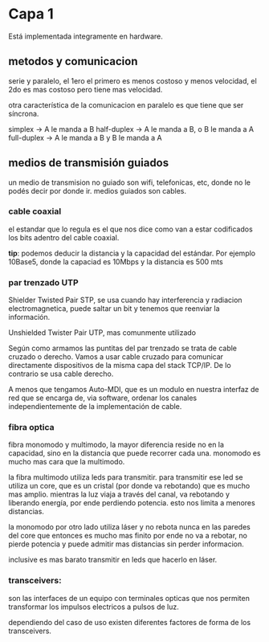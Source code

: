 # Capa 1

Está implementada integramente en hardware.
## metodos y comunicacion

serie y paralelo, el 1ero el primero es menos costoso y menos velocidad, el 2do es mas costoso pero tiene mas velocidad.

otra característica de la comunicacion en paralelo es que tiene que ser síncrona.

simplex -> A le manda a B
half-duplex -> A le manda a B, o B le manda a A
full-duplex -> A le manda a B y B le manda a A

## medios de transmisión guiados

un medio de transmision no guiado son wifi, telefonicas, etc, donde no le podés decir por donde ir.
medios guiados son cables.


### cable coaxial 

el estandar que lo regula es el que nos dice como van a estar codificados los bits adentro del cable coaxial.

**tip**: podemos deducir la distancia y la capacidad del estándar. Por ejemplo 10Base5, donde la capaciad es 10Mbps y la distancia es 500 mts 

### par trenzado UTP

Shielder Twisted Pair STP, se usa cuando hay interferencia  y radiacion electromagnetica, puede saltar un bit y tenemos que reenviar la información.

Unshielded Twister Pair UTP, mas comunmente utilizado

Según como armamos las puntitas del par trenzado se trata de cable cruzado o derecho. Vamos a usar cable cruzado para comunicar directamente dispositivos de la misma capa del stack TCP/IP. De lo contrario se usa cable derecho.

A menos que tengamos Auto-MDI, que es un modulo en nuestra interfaz de red que se encarga de, via software, ordenar los canales independientemente de la implementación de cable. 

### fibra optica

fibra monomodo y multimodo, la mayor diferencia reside no en la capacidad, sino en la distancia que puede recorrer cada una. monomodo es mucho mas cara que la multimodo.

la fibra multimodo utiliza leds para transmitir. para transmitir ese led se utiliza un core, que es un cristal (por donde va rebotando) que es mucho mas amplio. mientras la luz viaja a través del canal, va rebotando y liberando energía, por ende perdiendo potencia. esto nos limita a menores distancias.

la monomodo por otro lado utiliza láser y no rebota nunca en las paredes del core que entonces es mucho mas finito por ende no va a rebotar, no pierde potencia y puede admitir mas distancias sin perder informacion. 

inclusive es mas barato transmitir en leds que hacerlo en láser.

### transceivers:

son las interfaces de un equipo con terminales opticas que nos permiten transformar los impulsos electricos a pulsos de luz. 

dependiendo del caso de uso existen diferentes factores de forma de los transceivers.



 